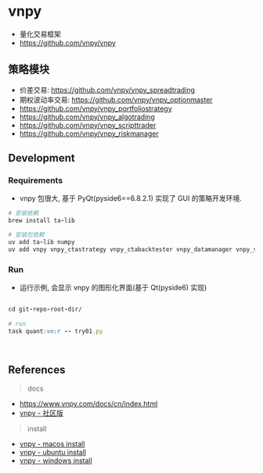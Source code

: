 # vnpy

- 量化交易框架
- https://github.com/vnpy/vnpy

## 策略模块

- 价差交易: https://github.com/vnpy/vnpy_spreadtrading
- 期权波动率交易: https://github.com/vnpy/vnpy_optionmaster
- https://github.com/vnpy/vnpy_portfoliostrategy
- https://github.com/vnpy/vnpy_algotrading
- https://github.com/vnpy/vnpy_scripttrader
- https://github.com/vnpy/vnpy_riskmanager

## Development

### Requirements

- vnpy 包很大, 基于 PyQt(pyside6==6.8.2.1) 实现了 GUI 的策略开发环境.

```ruby
# 安装依赖
brew install ta-lib 

# 安装包依赖
uv add ta-lib numpy
uv add vnpy vnpy_ctastrategy vnpy_ctabacktester vnpy_datamanager vnpy_sqlite vnpy_rqdata   

```

### Run

- 运行示例, 会显示 vnpy 的图形化界面(基于 Qt(pyside6) 实现)

```ruby

cd git-repo-root-dir/
  
# run 
task quant:vn:r -- try01.py

   
 ```

## References

> docs

- https://www.vnpy.com/docs/cn/index.html
- [vnpy - 社区版](https://www.vnpy.com/docs/cn/community/index.html)

> install

- [vnpy - macos install](https://www.vnpy.com/docs/cn/community/install/mac_install.html)
- [vnpy - ubuntu install](https://www.vnpy.com/docs/cn/community/install/ubuntu_install.html)
- [vnpy - windows install](https://www.vnpy.com/docs/cn/community/install/windows_install.html)